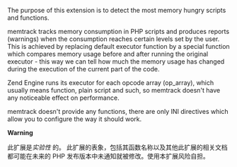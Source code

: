 The purpose of this extension is to detect the most memory hungry
scripts and functions.

memtrack tracks memory consumption in PHP scripts and produces reports
(warnings) when the consumption reaches certain levels set by the user.
This is achieved by replacing default executor function by a special
function which compares memory usage before and after running the
original executor - this way we can tell how much the memory usage has
changed during the execution of the current part of the code.

Zend Engine runs its executor for each opcode array (op\_array), which
usually means function, plain script and such, so memtrack doesn't have
any noticeable effect on performance.

memtrack doesn't provide any functions, there are only INI directives
which allow you to configure the way it should work.

**Warning**

此扩展是*实验性* 的。
此扩展的表象，包括其函数名称以及其他此扩展的相关文档都可能在未来的 PHP
发布版本中未通知就被修改。使用本扩展风险自担。
